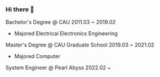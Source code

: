 ### Hi there 👋

Bachelor's Degree @ CAU 2011.03 ~ 2019.02
- Majored Electrical Electronics Engineering

Master's Degree   @ CAU Graduate School 2019.03 ~ 2021.02
- Majored Computer

System Engineer   @ Pearl Abyss 2022.02 ~ 
